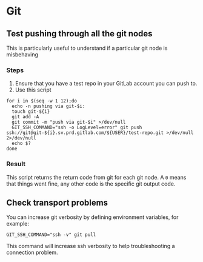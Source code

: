 # Git

## Test pushing through all the git nodes

This is particularly useful to understand if a particular git node is misbehaving

### Steps

1. Ensure that you have a test repo in your GitLab account you can push to.
1. Use this script

```
for i in $(seq -w 1 12);do
  echo -n pushing via git-$i:
  touch git-${i}
  git add -A
  git commit -m "push via git-$i" >/dev/null
  GIT_SSH_COMMAND="ssh -o LogLevel=error" git push ssh://git@git-${i}.sv.prd.gitlab.com/${USER}/test-repo.git >/dev/null 2>/dev/null
  echo $?
done
```

### Result

This script returns the return code from git for each git node. A `0` means
that things went fine, any other code is the specific git output code.

## Check transport problems

You can increase git verbosity by defining environment variables, for example:

```
GIT_SSH_COMMAND="ssh -v" git pull
```

This command will increase ssh verbosity to help troubleshooting a connection
problem.
